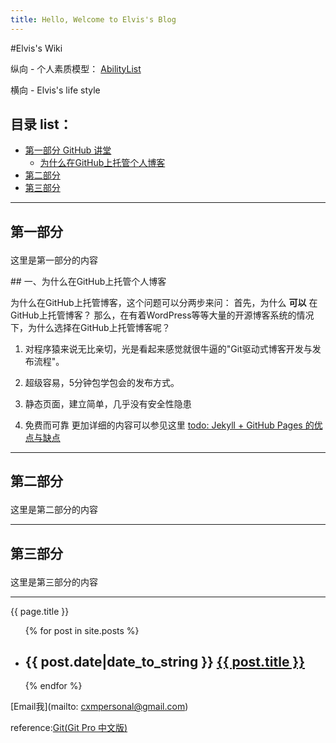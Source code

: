 ```yaml
---
title: Hello, Welcome to Elvis's Blog
---
```


#Elvis's Wiki

纵向 - 个人素质模型： [AbilityList](AbilityList.html)

横向 - Elvis's life style  

## 目录 list：
+ [第一部分 GitHub 讲堂](#partI)
	+ [为什么在GitHub上托管个人博客](#001)
+ [第二部分](#partII)
+ [第三部分](#partIII)

-----------------------------

## 第一部分 <p id="partI"></p>
这里是第一部分的内容

<p id="001"></p>
## 一、为什么在GitHub上托管个人博客

为什么在GitHub上托管博客，这个问题可以分两步来问：
首先，为什么 **可以** 在GitHub上托管博客？
那么，在有着WordPress等等大量的开源博客系统的情况下，为什么选择在GitHub上托管博客呢？

1. 对程序猿来说无比亲切，光是看起来感觉就很牛逼的"Git驱动式博客开发与发布流程"。

2. 超级容易，5分钟包学包会的发布方式。

3. 静态页面，建立简单，几乎没有安全性隐患

4. 免费而可靠
更加详细的内容可以参见这里 [todo: Jekyll + GitHub Pages 的优点与缺点]()

----------------------------------

## 第二部分 <p id="partII"></p>
这里是第二部分的内容

----------------------------------

## 第三部分 <p id="partIII"></p>

这里是第三部分的内容

----------------------------------


{{ page.title }}

<ul id="try">
{% for post in site.posts %}
<li>
<h2> {{ post.date|date_to_string }}
	 <a href='{ site.baseurl }{ post.url }'>{{ post.title }}</a>
</h2>
</li>
{% endfor %}
</ul>

[Email我](mailto: cxmpersonal@gmail.com)

reference:[Git(Git Pro 中文版)](http://git-scm.com/book/zh)

